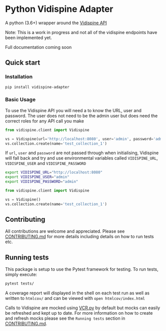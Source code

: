 # Python Vidispine Adapter

A python (3.6+) wrapper around the [Vidispine API](https://apidoc.vidispine.com//latest/)

Note: This is a work in progress and not all of the vidispine endpoints have been implemented yet.

Full documentation coming soon



## Quick start

### Installation

```bash
pip install vidispine-adapter
```

### Basic Usage

To use the Vidispine API you will need a to know the URL, user and password. The user does not need to be the admin user but does need the correct roles for any API call you make

```python
from vidispine.client import Vidispine

vs = Vidispine(url='http://localhost:8080', user='admin', password='admin')
vs.collection.create(name='test_collection_1')
```

If `url`, `user` and `password` are not passed through when initialising, Vidispine will fall back and try and use environmental variables called `VIDISPINE_URL`, `VIDISPINE_USER` and `VIDISPINE_PASSWORD`
```bash
export VIDISPINE_URL="http://localhost:8080"
export VIDISPINE_USER="admin"
export VIDISPINE_PASSWORD="admin"
```

```python
from vidispine.client import Vidispine

vs = Vidispine()
vs.collection.create(name='test_collection_1')
```


## Contributing

All contributions are welcome and appreciated. Please see [CONTRIBUTING.md](https://github.com/newmediaresearch/vidispine-adapter/blob/master/CONTRIBUTING.md) for more details including details on how to run tests etc.



## Running tests

This package is setup to use the Pytest framework for testing.
To run tests, simply execute:
```bash
pytest tests/
```
A coverage report will displayed in the shell on each test run as well as written to `htmlcov/` and can be viewed with `open htmlcov/index.html`


Calls to Vidispine are mocked using [VCR.py](https://vcrpy.readthedocs.io/en/latest/index.html) by default but mocks can easily be refreshed and kept up to date. For more information on how to create and refresh mocks please see the `Running tests` section in [CONTRIBUTING.md](https://github.com/newmediaresearch/vidispine-adapter/blob/master/CONTRIBUTING.md).
